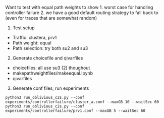 Want to test with equal path weights to show 1. worst case for handling controller failure 2. we have a good default routing strategy to fall back to (even for traces that are somewhat random)

1. Test setup
- Traffic: clustera, prv1
- Path weight: equal
- Path selection: try both su2 and su3

2. Generate choicefile and qivarfiles
- choicefiles: all use su3 (2) thoughout
- makepathweightfiles/makeequal.ipynb
- qivarfiles

3. Generate conf files, run experiments
```
python3 run_oblivious_c2s.py --conf experiments/controllerfailure/cluster_a.conf --maxGB 10 --waitSec 60
python3 run_oblivious_c2s.py --conf experiments/controllerfailure/prv1.conf --maxGB 5 --waitSec 60
```
